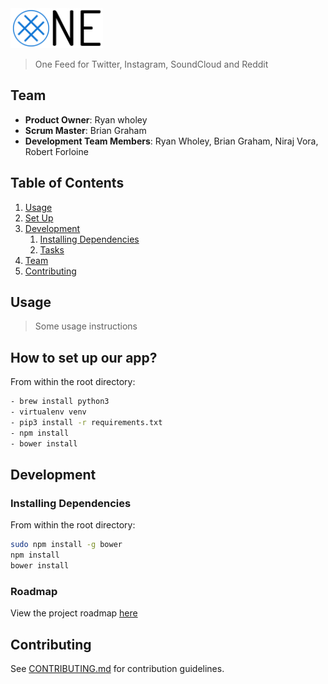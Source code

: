 <img src="/project/static/views/img/logo.png" height="64px"/>

> One Feed for Twitter, Instagram, SoundCloud and Reddit

## Team

  - __Product Owner__: Ryan wholey
  - __Scrum Master__: Brian Graham
  - __Development Team Members__: Ryan Wholey, Brian Graham, Niraj Vora, Robert Forloine

## Table of Contents

1. [Usage](#Usage)
1. [Set Up](#set-up)
1. [Development](#development)
    1. [Installing Dependencies](#installing-dependencies)
    1. [Tasks](#tasks)
1. [Team](#team)
1. [Contributing](#contributing)

## Usage

> Some usage instructions

## How to set up our app?

From within the root directory:

```sh
- brew install python3
- virtualenv venv
- pip3 install -r requirements.txt
- npm install
- bower install
```

## Development

### Installing Dependencies

From within the root directory:

```sh
sudo npm install -g bower
npm install
bower install
```

### Roadmap

View the project roadmap [here](LINK_TO_PROJECT_ISSUES)


## Contributing

See [CONTRIBUTING.md](CONTRIBUTING.md) for contribution guidelines.
